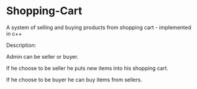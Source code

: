# Shopping-Cart
A system of selling and buying products from shopping cart - implemented in c++

Description:

Admin can be seller or buyer.

If he choose to be seller he puts new items into his shopping cart.

If he choose to be buyer he can buy items from sellers.

